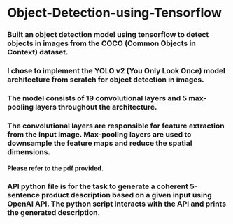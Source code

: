 # Object-Detection-using-Tensorflow

### Built an object detection model using tensorflow to detect objects in images from the COCO (Common Objects in Context) dataset.
### I chose to implement the YOLO v2 (You Only Look Once) model architecture from scratch for object detection in images.
### The model consists of 19 convolutional layers and 5 max-pooling layers throughout the architecture.
### The convolutional layers are responsible for feature extraction from the input image. Max-pooling layers are used to downsample the feature maps and reduce the spatial dimensions.
#### Please refer to the pdf provided.

### API python file is for the task to generate a coherent 5-sentence product description based on a given input using OpenAI API. The python script interacts with the API and prints the generated description. 
